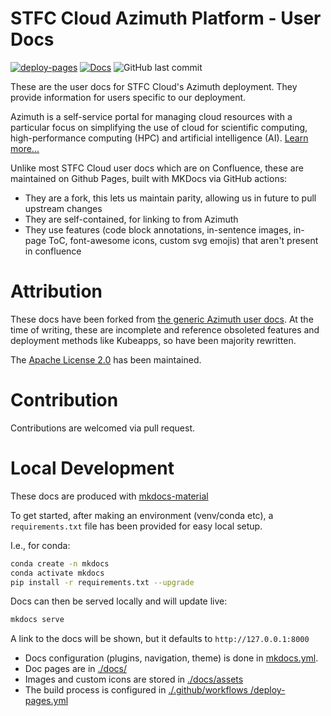 # STFC Cloud Azimuth Platform - User Docs
[![deploy-pages](https://github.com/stfc/cloud-azimuth-user-docs/actions/workflows/deploy-pages.yml/badge.svg)](https://github.com/stfc/cloud-azimuth-user-docs/actions/workflows/deploy-pages.yml)
[![Docs](https://img.shields.io/badge/docs-live-blue.svg)](https://stfc.github.io/azimuth-user-docs/)
![GitHub last commit](https://img.shields.io/github/last-commit/stfc/azimuth-user-docs)

These are the user docs for STFC Cloud's Azimuth deployment. They provide information for users specific to our deployment.

Azimuth is a self-service portal for managing cloud resources with a particular focus on simplifying the use of cloud for scientific computing, high-performance computing (HPC) and artificial intelligence (AI). [Learn more...](https://stfc.github.io/azimuth-user-docs/)

Unlike most STFC Cloud user docs which are on Confluence, these are maintained on Github Pages, built with MKDocs via GitHub actions:
- They are a fork, this lets us maintain parity, allowing us in future to pull upstream changes
- They are self-contained, for linking to from Azimuth
- They use features (code block annotations, in-sentence images, in-page ToC, font-awesome icons, custom svg emojis) that aren't present in confluence

# Attribution
These docs have been forked from [the generic Azimuth user docs](https://azimuth-cloud.github.io/azimuth-user-docs/). At the time of writing, these are incomplete and reference obsoleted features and deployment methods like Kubeapps, so have been majority rewritten.

The [Apache License 2.0](LICENSE.md) has been maintained.

# Contribution
Contributions are welcomed via pull request.

# Local Development
These docs are produced with [mkdocs-material](https://squidfunk.github.io/mkdocs-material/)

To get started, after making an environment (venv/conda etc), a `requirements.txt` file has been provided for easy local setup.

I.e., for conda:
``` sh
conda create -n mkdocs
conda activate mkdocs
pip install -r requirements.txt --upgrade
```

Docs can then be served locally and will update live:

``` sh
mkdocs serve
```

A link to the docs will be shown, but it defaults to `http://127.0.0.1:8000`

- Docs configuration (plugins, navigation, theme) is done in [mkdocs.yml](mkdocs.yml).
- Doc pages are in [./docs/](./docs/)
- Images and custom icons are stored in [./docs/assets](./docs/assets/)
- The build process is configured in [./.github/workflows
/deploy-pages.yml](./.github/workflows/deploy-pages.yml)
